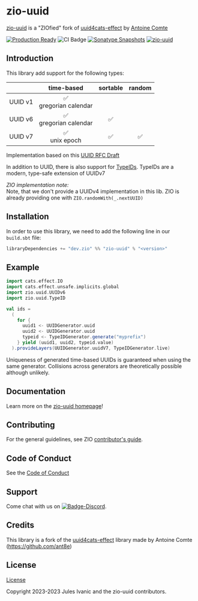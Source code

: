 [//]: # (This file was autogenerated using `zio-sbt-website` plugin via `sbt generateReadme` command.)
[//]: # (So please do not edit it manually. Instead, change "docs/index.md" file or sbt setting keys)
[//]: # (e.g. "readmeDocumentation" and "readmeSupport".)

# zio-uuid

[zio-uuid](https://github.com/guizmaii/zio-uuid) is a "ZIOfied" fork
of [uuid4cats-effect](https://github.com/ant8e/uuid4cats-effect) by [Antoine Comte](https://github.com/ant8e)

[![Production Ready](https://img.shields.io/badge/Project%20Stage-Production%20Ready-brightgreen.svg)](https://github.com/zio/zio/wiki/Project-Stages) ![CI Badge](https://github.com/zio/zio-uuid/workflows/CI/badge.svg) [![Sonatype Snapshots](https://img.shields.io/nexus/s/https/oss.sonatype.org/dev.zio/zio-uuid_2.13.svg?label=Sonatype%20Snapshot)](https://oss.sonatype.org/content/repositories/snapshots/dev/zio/zio-uuid_2.13/) [![zio-uuid](https://img.shields.io/github/stars/zio/zio-uuid?style=social)](https://github.com/zio/zio-uuid)

## Introduction

This library add support for the following types:

|         |         time-based         | sortable | random |
|--------:|:--------------------------:|:--------:|:------:|
| UUID v1 | ✅ <br/> gregorian calendar |          |        |
| UUID v6 | ✅ <br/> gregorian calendar |    ✅     |        |
| UUID v7 |     ✅ <br/>unix epoch      |    ✅     |   ✅    |

Implementation based on this [UUID RFC Draft](https://datatracker.ietf.org/doc/html/draft-ietf-uuidrev-rfc4122bis-03)

In addition to UUID, there is also support for [TypeIDs](https://github.com/jetpack-io/typeid). TypeIDs are a modern,
type-safe extension of UUIDv7

_ZIO implementation note:_    
Note, that we don't provide a UUIDv4 implementation in this lib. ZIO is already providing one
with `ZIO.randomWith(_.nextUUID)`

## Installation

In order to use this library, we need to add the following line in our `build.sbt` file:

```scala
libraryDependencies += "dev.zio" %% "zio-uuid" % "<version>"
```

## Example

```scala
import cats.effect.IO
import cats.effect.unsafe.implicits.global
import zio.uuid.UUIDv6
import zio.uuid.TypeID

val ids =
  (
    for {
      uuid1 <- UUIDGenerator.uuid
      uuid2 <- UUIDGenerator.uuid
      typeid <- TypeIDGenerator.generate("myprefix")
    } yield (uuid1, uuid2, typeid.value)
  ).provideLayers(UUIDGenerator.uuidV7, TypeIDGenerator.live)
```

Uniqueness of generated time-based UUIDs is guaranteed when using the same generator.
Collisions across generators are theoretically possible although unlikely.

## Documentation

Learn more on the [zio-uuid homepage](https://zio.dev/zio-uuid)!

## Contributing

For the general guidelines, see ZIO [contributor's guide](https://zio.dev/contributor-guidelines).

## Code of Conduct

See the [Code of Conduct](https://zio.dev/code-of-conduct)

## Support

Come chat with us on [![Badge-Discord]][Link-Discord].

[Badge-Discord]: https://img.shields.io/discord/629491597070827530?logo=discord "chat on discord"
[Link-Discord]: https://discord.gg/2ccFBr4 "Discord"

## Credits

This library is a fork of the [uuid4cats-effect](https://github.com/ant8e/uuid4cats-effect) library made by Antoine Comte (https://github.com/ant8e)

## License

[License](LICENSE)

Copyright 2023-2023 Jules Ivanic and the zio-uuid contributors.
